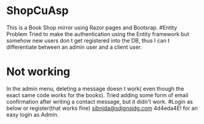# ShopCuAsp

This is a Book Shop mirror using Razor pages and Bootsrap.
#Entity Problem
Tried to make the authentication using the Entity framework but somehow new users don t get registered into the DB, thus I can t differentiate between an admin user and a client user.
# Not working 
In the admin menu, deleting a message doesn t work( even though the exact same code works for the books).
Tried adding some form of email confirmation after writing a contact message, but it didn't work.
#Login as below or register(that works fine)
sibnjda@sdjgnsjdg.com  4d4eda4E!  for an easy login as Admin.

